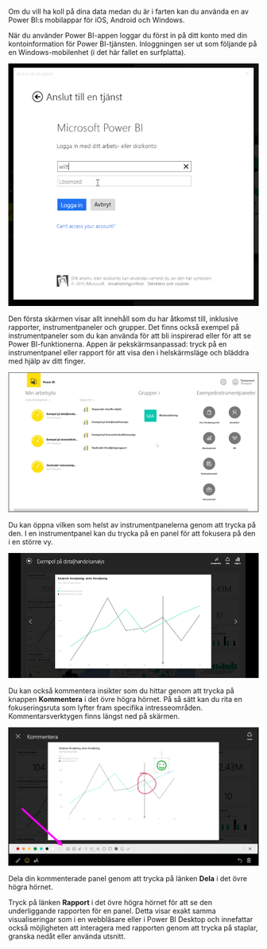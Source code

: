 Om du vill ha koll på dina data medan du är i farten kan du använda en av Power BI:s mobilappar för iOS, Android och Windows.

När du använder Power BI-appen loggar du först in på ditt konto med din kontoinformation för Power BI-tjänsten. Inloggningen ser ut som följande på en Windows-mobilenhet (i det här fallet en surfplatta).

![](media/4-4a-power-bi-mobile/4-4a_1.png)

Den första skärmen visar allt innehåll som du har åtkomst till, inklusive rapporter, instrumentpaneler och grupper. Det finns också exempel på instrumentpaneler som du kan använda för att bli inspirerad eller för att se Power BI-funktionerna. Appen är pekskärmsanpassad: tryck på en instrumentpanel eller rapport för att visa den i helskärmsläge och bläddra med hjälp av ditt finger.

![](media/4-4a-power-bi-mobile/4-4a_1a.png)

Du kan öppna vilken som helst av instrumentpanelerna genom att trycka på den. I en instrumentpanel kan du trycka på en panel för att fokusera på den i en större vy.

![](media/4-4a-power-bi-mobile/4-4a_2.png)

Du kan också kommentera insikter som du hittar genom att trycka på knappen **Kommentera** i det övre högra hörnet. På så sätt kan du rita en fokuseringsruta som lyfter fram specifika intresseområden. Kommentarsverktygen finns längst ned på skärmen.

![](media/4-4a-power-bi-mobile/4-4a_3.png)

Dela din kommenterade panel genom att trycka på länken **Dela** i det övre högra hörnet.

Tryck på länken **Rapport** i det övre högra hörnet för att se den underliggande rapporten för en panel. Detta visar exakt samma visualiseringar som i en webbläsare eller i Power BI Desktop och innefattar också möjligheten att interagera med rapporten genom att trycka på staplar, granska nedåt eller använda utsnitt.

